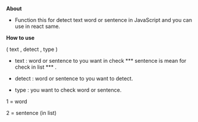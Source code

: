 <b> About </b>

- Function this for detect text word or sentence  in JavaScript and you can use in react same.

<b> How to use  </b>

( text , detect , type )

 - text : word or sentence to you want in check  *** sentence is mean for check in list *** .
 
 - detect : word or sentence to you want to detect.  
 
 - type : you want to check word or sentence.

  1 = word


  2 = sentence (in list)
